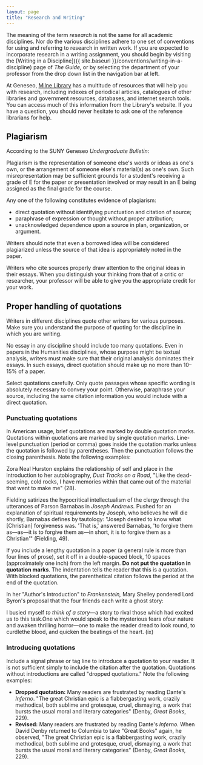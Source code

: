```yaml
---
layout: page
title: "Research and Writing"
---
```


The meaning of the term *research* is not the same for all academic disciplines. Nor do the various disciplines adhere to one set of conventions for using and referring to research in written work. If you are expected to incorporate research in a writing assignment, you should begin by visiting the [Writing in a Discipline]({{ site.baseurl }}/conventions/writing-in-a-discipline) page of *The Guide,* or by selecting the department of your professor from the drop down list in the navigation bar at left.

At Geneseo, [Milne Library](https://library.geneseo.edu) has a multitude of resources that will help you with research, including indexes of periodical articles, catalogues of other libraries and government resources, databases, and internet search tools. You can access much of this information from the Library's website. If you have a question, you should never hesitate to ask one of the reference librarians for help.

<span id="plagiarism"></span>

## Plagiarism

According to the SUNY Geneseo *Undergraduate Bulletin*:

 Plagiarism is the representation of someone else's words or ideas as one's own, or the arrangement of someone else's material(s) as one's own. Such misrepresentation may be sufficient grounds for a student's receiving a grade of E for the paper or presentation involved or may result in an E being assigned as the final grade for the course.

Any one of the following constitutes evidence of plagiarism:

-   direct quotation without identifying punctuation and citation of source;
-   paraphrase of expression or thought without proper attribution;
-   unacknowledged dependence upon a source in plan, organization, or argument.

Writers should note that even a borrowed idea will be considered plagiarized unless the source of that idea is appropriately noted in the paper.

Writers who cite sources properly draw attention to the original ideas in their essays. When you distinguish your thinking from that of a critic or researcher, your professor will be able to give you the appropriate credit for your work.

<span id="quotations"></span>

## Proper handling of quotations

Writers in different disciplines quote other writers for various purposes. Make sure you understand the purpose of quoting for the discipline in which you are writing.

No essay in any discipline should include too many quotations. Even in papers in the Humanities disciplines, whose purpose might be textual analysis, writers must make sure that their original analysis dominates their essays. In such essays, direct quotation should make up no more than 10&ndash;15% of a paper.

Select quotations carefully. Only quote passages whose specific wording is absolutely necessary to convey your point. Otherwise, paraphrase your source, including the same citation information you would include with a direct quotation.
 
<h3 id="punctuating">Punctuating quotations</h3>
 
In American usage, brief quotations are marked by double quotation marks. Quotations within quotations are marked by single quotation marks. Line-level punctuation (period or comma) goes inside the quotation marks unless the quotation is followed by parentheses. Then the punctuation follows the closing parenthesis. Note the following examples:
 
Zora Neal Hurston explains the relationship of self and place in the introduction to her autobiography, *Dust Tracks on a Road*, "Like the dead-seeming, cold rocks, I have memories within that came out of the material that went to make me" (28).
 
Fielding satirizes the hypocritical intellectualism of the clergy through the utterances of Parson Barnabas in *Joseph Andrews.* Pushed for an explanation of spiritual requirements by Joseph, who believes he will die shortly, Barnabas defines by tautology: "Joseph desired to know what \[Christian\] forgiveness was. 'That is,' answered Barnabas, 'to forgive them as&mdash;as&mdash;it is to forgive them as&mdash;in short, it is to forgive them as a Christian'" (Fielding, 49).
 
If you include a lengthy quotation in a paper (a general rule is more than four lines of prose), set it off in a double-spaced block, 10 spaces (approximately one inch) from the left margin. **Do not put the quotation in quotation marks**. The indentation tells the reader that this is a quotation. With blocked quotations, the parenthetical citation follows the period at the end of the quotation.
 
In her "Author's Introduction" to *Frankenstein,* Mary Shelley pondered Lord Byron's proposal that the four friends each write a ghost story:
 
I busied myself *to think of a story*&mdash;a story to rival those which had excited us to this task.One which would speak to the mysterious fears ofour nature and awaken thrilling horror&mdash;one to make the reader dread to look round, to curdlethe blood, and quicken the beatings of the heart. (ix)
 
<h3 id="introducing">Introducing quotations</h3>
 
Include a signal phrase or tag line to introduce a quotation to your reader. It is not sufficient simply to include the citation after the quotation. Quotations without introductions are called "dropped quotations." Note the following examples:
 
-   **Dropped quotation:** Many readers are frustrated by reading Dante's *Inferno*. "The great Christian epic is a flabbergasting work, crazily methodical, both sublime and grotesque, cruel, dismaying, a work that bursts the usual moral and literary categories" (Denby, *Great Books*, 229).
-   **Revised:** Many readers are frustrated by reading Dante's *Inferno.* When David Denby returned to Columbia to take "Great Books" again, he observed, "The great Christian epic is a flabbergasting work, crazily methodical, both sublime and grotesque, cruel, dismaying, a work that bursts the usual moral and literary categories" (Denby, *Great Books,* 229).
